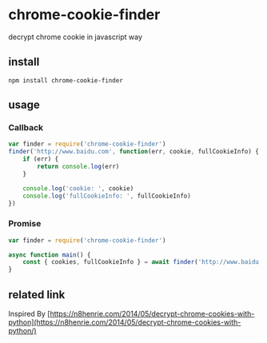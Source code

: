 # chrome-cookie-finder
decrypt chrome cookie in javascript way

## install
```
npm install chrome-cookie-finder
```

## usage
### Callback

```js
var finder = require('chrome-cookie-finder')
finder('http://www.baidu.com', function(err, cookie, fullCookieInfo) {
    if (err) {
        return console.log(err)
    }

    console.log('cookie: ', cookie)
    console.log('fullCookieInfo: ', fullCookieInfo)
})
```

### Promise
```js
var finder = require('chrome-cookie-finder')

async function main() {
    const { cookies, fullCookieInfo } = await finder('http://www.baidu.com');
}
```
## related link
Inspired By [https://n8henrie.com/2014/05/decrypt-chrome-cookies-with-python](https://n8henrie.com/2014/05/decrypt-chrome-cookies-with-python/)
